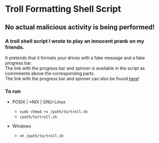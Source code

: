 Troll Formatting Shell Script
===============

## No actual malicious activity is being performed!

### A troll shell script I wrote to play an innocent prank on my friends.  
It pretends that it formats your drives with a fake message and a fake progress bar.  
The link with the progress bar and spinner is available in the script as commments above the corresponding parts.  
The link with the progress bar and spinner can also be found [here](https://stackoverflow.com/a/38340073)!

### To run
- POSIX | \*NIX | GNU-Linux
  - ```sudo chmod +x /path/to/troll.sh```
  - ```/path/to/troll.sh```

- Windows
  - ```sh /path/to/troll.sh```
